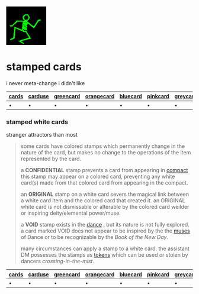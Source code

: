 ![dancer](assets/dancer.gif)

# stamped cards

i never meta-change i didn't like

|  [cards](cards.md)  |  [carduse](carduse.md)  |  [greencard](greencard.md)  |  [orangecard](orangecard.md)  |  [bluecard](bluecard.md)  |  [pinkcard](pinkcard.md)  |  [greycard](greycard.md)  |  [mintcard](mintcard.md)  |  [goldcard](goldcard.md)  |  [yellowcard](yellowcard.md)  | 
| ------------------- | ----------------------- | --------------------------- | ----------------------------- | ------------------------- | ------------------------- | ------------------------- | ------------------------- | ------------------------- | ----------------------------- | 
| •                   | •                       | •                           | •                             | •                         | •                         | •                         | •                         | •                         | •                             | 

### stamped white cards

stranger attractors than most
>
>  some cards have colored stamps which permanently change in the nature of the card, but makes no change to the operations of the item represented by the card.
>
>  a **CONFIDENTIAL** stamp prevents a card from appearing in  [compact](compact.md)  this stamp may appear on a colored card, preventing any white card(s) made from that colored card from appearing in the compact.
>
>  an **ORIGINAL** stamp on a white card severs the magical link between a white card item and the colored card that created it. an ORIGINAL white card is not dismissable or alterable by the colored card weilder or inspiring deity/elemental power/muse. 
>
>  a **VOID** stamp exists in the  [dance](dance.md) , but its nature is not fully explored. a card marked VOID does not appear to be inspired by the the  [muses](muses.md)  of Dance or to be recognizable by the *Book of the New Day*.
>
>  many circumstances can apply a stamp to a white card. the assistant DM possesses the stamps as  [tokens](tokens.md)  which can be used or stolen by dancers *crossing-in-the-mist*.

|  [cards](cards.md)  |  [carduse](carduse.md)  |  [greencard](greencard.md)  |  [orangecard](orangecard.md)  |  [bluecard](bluecard.md)  |  [pinkcard](pinkcard.md)  |  [greycard](greycard.md)  |  [mintcard](mintcard.md)  |  [goldcard](goldcard.md)  |  [yellowcard](yellowcard.md)  | 
| ------------------- | ----------------------- | --------------------------- | ----------------------------- | ------------------------- | ------------------------- | ------------------------- | ------------------------- | ------------------------- | ----------------------------- | 
| •                   | •                       | •                           | •                             | •                         | •                         | •                         | •                         | •                         | •                             | 

 